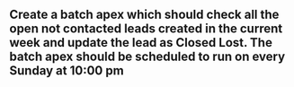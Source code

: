 ## Create a batch apex which should check all the open not contacted leads created in the current week and update the lead as Closed Lost. The batch apex should be scheduled to run on every Sunday at 10:00 pm
